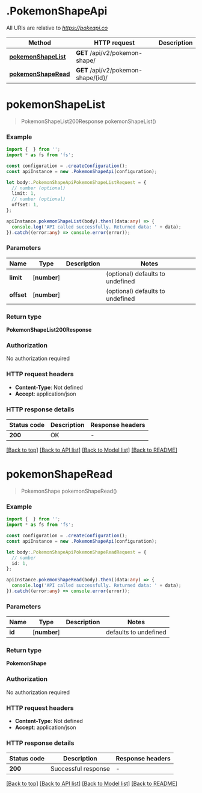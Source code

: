 # .PokemonShapeApi

All URIs are relative to *https://pokeapi.co*

Method | HTTP request | Description
------------- | ------------- | -------------
[**pokemonShapeList**](PokemonShapeApi.md#pokemonShapeList) | **GET** /api/v2/pokemon-shape/ | 
[**pokemonShapeRead**](PokemonShapeApi.md#pokemonShapeRead) | **GET** /api/v2/pokemon-shape/{id}/ | 


# **pokemonShapeList**
> PokemonShapeList200Response pokemonShapeList()


### Example


```typescript
import {  } from '';
import * as fs from 'fs';

const configuration = .createConfiguration();
const apiInstance = new .PokemonShapeApi(configuration);

let body:.PokemonShapeApiPokemonShapeListRequest = {
  // number (optional)
  limit: 1,
  // number (optional)
  offset: 1,
};

apiInstance.pokemonShapeList(body).then((data:any) => {
  console.log('API called successfully. Returned data: ' + data);
}).catch((error:any) => console.error(error));
```


### Parameters

Name | Type | Description  | Notes
------------- | ------------- | ------------- | -------------
 **limit** | [**number**] |  | (optional) defaults to undefined
 **offset** | [**number**] |  | (optional) defaults to undefined


### Return type

**PokemonShapeList200Response**

### Authorization

No authorization required

### HTTP request headers

 - **Content-Type**: Not defined
 - **Accept**: application/json


### HTTP response details
| Status code | Description | Response headers |
|-------------|-------------|------------------|
**200** | OK |  -  |

[[Back to top]](#) [[Back to API list]](README.md#documentation-for-api-endpoints) [[Back to Model list]](README.md#documentation-for-models) [[Back to README]](README.md)

# **pokemonShapeRead**
> PokemonShape pokemonShapeRead()


### Example


```typescript
import {  } from '';
import * as fs from 'fs';

const configuration = .createConfiguration();
const apiInstance = new .PokemonShapeApi(configuration);

let body:.PokemonShapeApiPokemonShapeReadRequest = {
  // number
  id: 1,
};

apiInstance.pokemonShapeRead(body).then((data:any) => {
  console.log('API called successfully. Returned data: ' + data);
}).catch((error:any) => console.error(error));
```


### Parameters

Name | Type | Description  | Notes
------------- | ------------- | ------------- | -------------
 **id** | [**number**] |  | defaults to undefined


### Return type

**PokemonShape**

### Authorization

No authorization required

### HTTP request headers

 - **Content-Type**: Not defined
 - **Accept**: application/json


### HTTP response details
| Status code | Description | Response headers |
|-------------|-------------|------------------|
**200** | Successful response |  -  |

[[Back to top]](#) [[Back to API list]](README.md#documentation-for-api-endpoints) [[Back to Model list]](README.md#documentation-for-models) [[Back to README]](README.md)


